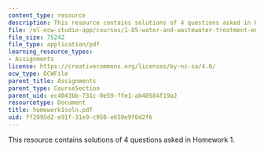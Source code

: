 ```yaml
---
content_type: resource
description: This resource contains solutions of 4 questions asked in Homework 1.
file: /ol-ocw-studio-app/courses/1-85-water-and-wastewater-treatment-engineering-spring-2006/ff2995d2e91f31e9c950e659e9f0d2f6_homework1soln.pdf
file_size: 75242
file_type: application/pdf
learning_resource_types:
- Assignments
license: https://creativecommons.org/licenses/by-nc-sa/4.0/
ocw_type: OCWFile
parent_title: Assignments
parent_type: CourseSection
parent_uid: ec4043bb-731c-0e59-ffe1-ab40584f19a2
resourcetype: Document
title: homework1soln.pdf
uid: ff2995d2-e91f-31e9-c950-e659e9f0d2f6
---
```

This resource contains solutions of 4 questions asked in Homework 1.